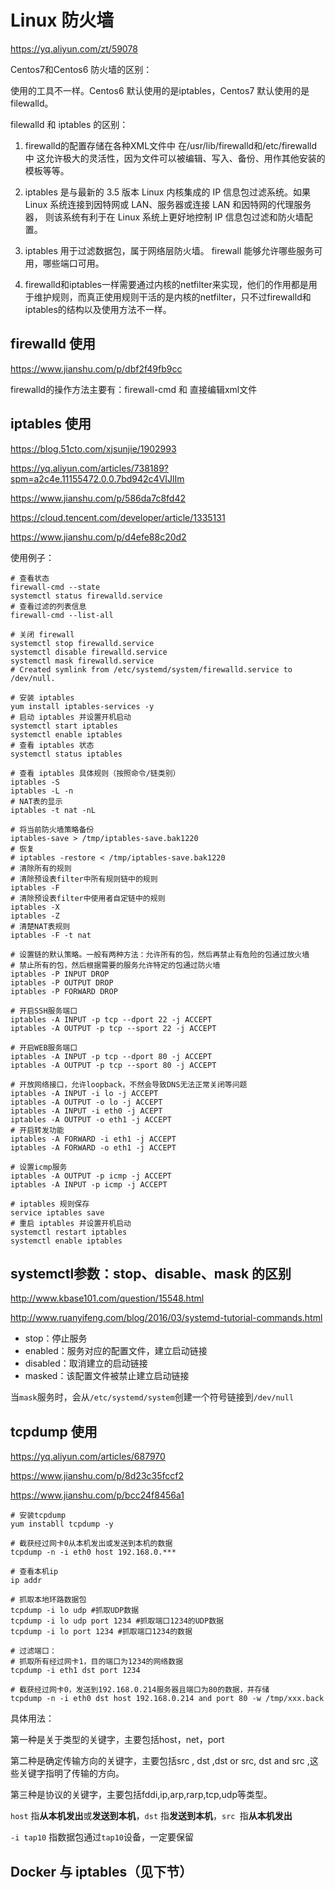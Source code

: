 # Linux 防火墙

https://yq.aliyun.com/zt/59078

Centos7和Centos6 防火墙的区别：


使用的工具不一样。Centos6 默认使用的是iptables，Centos7 默认使用的是filewalld。



filewalld 和 iptables 的区别：

1. firewalld的配置存储在各种XML文件中
   在/usr/lib/firewalld和/etc/firewalld中
   这允许极大的灵活性，因为文件可以被编辑、写入、备份、用作其他安装的模板等等。
   
2. iptables 是与最新的 3.5 版本 Linux 内核集成的 IP 信息包过滤系统。如果 Linux 系统连接到因特网或 LAN、服务器或连接 LAN 和因特网的代理服务器， 则该系统有利于在 Linux 系统上更好地控制 IP 信息包过滤和防火墙配置。

3. iptables 用于过滤数据包，属于网络层防火墙。
   firewall 能够允许哪些服务可用，哪些端口可用。

4. firewalld和iptables一样需要通过内核的netfilter来实现，他们的作用都是用于维护规则，而真正使用规则干活的是内核的netfilter，只不过firewalld和iptables的结构以及使用方法不一样。



## firewalld 使用

https://www.jianshu.com/p/dbf2f49fb9cc

firewalld的操作方法主要有：firewall-cmd 和 直接编辑xml文件



## iptables 使用

https://blog.51cto.com/xjsunjie/1902993

https://yq.aliyun.com/articles/738189?spm=a2c4e.11155472.0.0.7bd942c4VIJlIm

https://www.jianshu.com/p/586da7c8fd42

https://cloud.tencent.com/developer/article/1335131

https://www.jianshu.com/p/d4efe88c20d2



使用例子：

```shell
# 查看状态
firewall-cmd --state
systemctl status firewalld.service
# 查看过滤的列表信息
firewall-cmd --list-all

# 关闭 firewall
systemctl stop firewalld.service
systemctl disable firewalld.service
systemctl mask firewalld.service
# Created symlink from /etc/systemd/system/firewalld.service to /dev/null.

# 安装 iptables
yum install iptables-services -y
# 启动 iptables 并设置开机启动
systemctl start iptables
systemctl enable iptables
# 查看 iptables 状态
systemctl status iptables

# 查看 iptables 具体规则（按照命令/链类别）
iptables -S
iptables -L -n
# NAT表的显示
iptables -t nat -nL

# 将当前防火墙策略备份
iptables-save > /tmp/iptables-save.bak1220
# 恢复
# iptables -restore < /tmp/iptables-save.bak1220
# 清除所有的规则
# 清除预设表filter中所有规则链中的规则
iptables -F
# 清除预设表filter中使用者自定链中的规则
iptables -X
iptables -Z
# 清楚NAT表规则
iptables -F -t nat

# 设置链的默认策略。一般有两种方法：允许所有的包，然后再禁止有危险的包通过放火墙
# 禁止所有的包，然后根据需要的服务允许特定的包通过防火墙
iptables -P INPUT DROP
iptables -P OUTPUT DROP
iptables -P FORWARD DROP

# 开启SSH服务端口
iptables -A INPUT -p tcp --dport 22 -j ACCEPT
iptables -A OUTPUT -p tcp --sport 22 -j ACCEPT

# 开启WEB服务端口
iptables -A INPUT -p tcp --dport 80 -j ACCEPT
iptables -A OUTPUT -p tcp --sport 80 -j ACCEPT

# 开放网络接口，允许loopback，不然会导致DNS无法正常关闭等问题
iptables -A INPUT -i lo -j ACCEPT
iptables -A OUTPUT -o lo -j ACCEPT
iptables -A INPUT -i eth0 -j ACEPT
iptables -A OUTPUT -o eth1 -j ACCEPT
# 开启转发功能
iptables -A FORWARD -i eth1 -j ACCEPT
iptables -A FORWARD -o eth1 -j ACCEPT

# 设置icmp服务
iptables -A OUTPUT -p icmp -j ACCEPT
iptables -A INPUT -p icmp -j ACCEPT

# iptables 规则保存
service iptables save
# 重启 iptables 并设置开机启动
systemctl restart iptables
systemctl enable iptables
```



## systemctl参数：stop、disable、mask 的区别

http://www.kbase101.com/question/15548.html

http://www.ruanyifeng.com/blog/2016/03/systemd-tutorial-commands.html

- stop：停止服务
- enabled：服务对应的配置文件，建立启动链接
- disabled：取消建立的启动链接
- masked：该配置文件被禁止建立启动链接

当`mask`服务时，会从`/etc/systemd/system`创建一个符号链接到`/dev/null`



## tcpdump 使用

https://yq.aliyun.com/articles/687970

https://www.jianshu.com/p/8d23c35fccf2

https://www.jianshu.com/p/bcc24f8456a1

```shell
# 安装tcpdump
yum instabll tcpdump -y

# 截获经过网卡0从本机发出或发送到本机的数据
tcpdump -n -i eth0 host 192.168.0.***

# 查看本机ip
ip addr

# 抓取本地环路数据包
tcpdump -i lo udp #抓取UDP数据
tcpdump -i lo udp port 1234 #抓取端口1234的UDP数据
tcpdump -i lo port 1234 #抓取端口1234的数据

# 过滤端口：
# 抓取所有经过网卡1，目的端口为1234的网络数据
tcpdump -i eth1 dst port 1234

# 截获经过网卡0，发送到192.168.0.214服务器且端口为80的数据，并存储
tcpdump -n -i eth0 dst host 192.168.0.214 and port 80 -w /tmp/xxx.back
```



具体用法：

第一种是关于类型的关键字，主要包括host，net，port

第二种是确定传输方向的关键字，主要包括src , dst ,dst or src, dst and src ,这些关键字指明了传输的方向。

第三种是协议的关键字，主要包括fddi,ip,arp,rarp,tcp,udp等类型。

`host` 指**从本机发出**或**发送到本机**，`dst` 指**发送到本机**，`src `指**从本机发出**

`-i tap10` 指数据包通过`tap10`设备，一定要保留





## Docker 与 iptables（见下节）



















